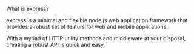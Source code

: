 What is express?

express is a minimal and flexible node.js web application framework that provides a robust set of featurs for web and mobile
applications.

With a myriad of HTTP utility methods and middleware at your disposal, creating a robust API is quick and easy.